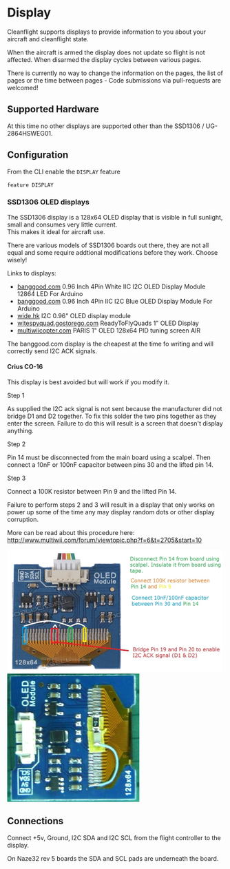 # Display

Cleanflight supports displays to provide information to you about your aircraft and cleanflight state.

When the aircraft is armed the display does not update so flight is not affected. When disarmed the display cycles between various pages.

There is currently no way to change the information on the pages, the list of pages or the time between pages - Code submissions via pull-requests are welcomed!

## Supported Hardware

At this time no other displays are supported other than the SSD1306 / UG-2864HSWEG01.

## Configuration

From the CLI enable the `DISPLAY` feature

```
feature DISPLAY
```

### SSD1306 OLED displays

The SSD1306 display is a 128x64 OLED display that is visible in full sunlight, small and consumes very little current.  
This makes it ideal for aircraft use.

There are various models of SSD1306 boards out there, they are not all equal and some require addtional modifications
before they work. Choose wisely!

Links to displays:

- [banggood.com](http://www.banggood.com/0_96-Inch-4Pin-White-IIC-I2C-OLED-Display-Module-12864-LED-For-Arduino-p-958196.html) 0.96 Inch 4Pin White IIC I2C OLED Display Module 12864 LED For Arduino
- [banggood.com](http://www.banggood.com/0_96-Inch-4Pin-IIC-I2C-Blue-OLED-Display-Module-For-Arduino-p-969147.html) 0.96 Inch 4Pin IIC I2C Blue OLED Display Module For Arduino
- [wide.hk](http://www.wide.hk/products.php?product=I2C-0.96%22-OLED-display-module-%28-compatible-Arduino-%29) I2C 0.96" OLED display module
- [witespyquad.gostorego.com](http://witespyquad.gostorego.com/accessories/readytofly-1-oled-128x64-pid-tuning-display-i2c.html) ReadyToFlyQuads 1" OLED Display
- [multiwiicopter.com](http://www.multiwiicopter.com/products/1-oled) PARIS 1" OLED 128x64 PID tuning screen AIR

The banggood.com display is the cheapest at the time fo writing and will correctly send I2C ACK signals.

#### Crius CO-16

This display is best avoided but will work if you modify it.

Step 1

As supplied the I2C ack signal is not sent because the manufacturer did not bridge D1 and D2 together. To fix this solder
the two pins together as they enter the screen. Failure to do this will result is a screen that doesn't display anything.

Step 2

Pin 14 must be disconnected from the main board using a scalpel. Then connect a 10nF or 100nF capacitor between pins 30 and the
lifted pin 14.

Step 3

Connect a 100K resistor between Pin 9 and the lifted Pin 14.

Failure to perform steps 2 and 3 will result in a display that only works on power up some of the time any may display random dots
or other display corruption.

More can be read about this procedure here: http://www.multiwii.com/forum/viewtopic.php?f=6&t=2705&start=10

![Crius CO-16 Diagram](Wiring/Crius%20CO-16%20OLED%20diagram.png)
![Crius CO-16 Modification](Wiring/Crius%20CO-16%20OLED%20modifications.jpg)

## Connections

Connect +5v, Ground, I2C SDA and I2C SCL from the flight controller to the display.

On Naze32 rev 5 boards the SDA and SCL pads are underneath the board.
